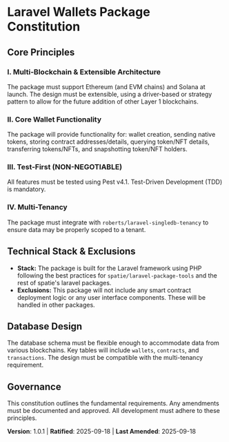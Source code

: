 # Laravel Wallets Package Constitution

## Core Principles

### I. Multi-Blockchain & Extensible Architecture
The package must support Ethereum (and EVM chains) and Solana at launch. The design must be extensible, using a driver-based or strategy pattern to allow for the future addition of other Layer 1 blockchains.

### II. Core Wallet Functionality
The package will provide functionality for: wallet creation, sending native tokens, storing contract addresses/details, querying token/NFT details, transferring tokens/NFTs, and snapshotting token/NFT holders.

### III. Test-First (NON-NEGOTIABLE)
All features must be tested using Pest v4.1. Test-Driven Development (TDD) is mandatory.

### IV. Multi-Tenancy
The package must integrate with `roberts/laravel-singledb-tenancy` to ensure data may be properly scoped to a tenant.

## Technical Stack & Exclusions

- **Stack:** The package is built for the Laravel framework using PHP following the best practices for `spatie/laravel-package-tools` and the rest of spatie's laravel packages.
- **Exclusions:** This package will not include any smart contract deployment logic or any user interface components. These will be handled in other packages.

## Database Design

The database schema must be flexible enough to accommodate data from various blockchains. Key tables will include `wallets`, `contracts`, and `transactions`. The design must be compatible with the multi-tenancy requirement.

## Governance

This constitution outlines the fundamental requirements. Any amendments must be documented and approved. All development must adhere to these principles.

**Version**: 1.0.1 | **Ratified**: 2025-09-18 | **Last Amended**: 2025-09-18
